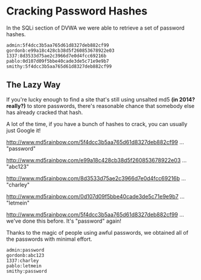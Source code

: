 # Cracking Password Hashes

In the SQLi section of DVWA we were able to retrieve a set of password hashes.

```
admin:5f4dcc3b5aa765d61d8327deb882cf99
gordonb:e99a18c428cb38d5f260853678922e03
1337:8d3533d75ae2c3966d7e0d4fcc69216b
pablo:0d107d09f5bbe40cade3de5c71e9e9b7
smithy:5f4dcc3b5aa765d61d8327deb882cf99
```

## The Lazy Way

If you're lucky enough to find a site that's still using unsalted md5 **(in 2014? really?)** to store passwords, there's reasonable chance that somebody else has already cracked that hash.

A lot of the time, if you have a bunch of hashes to crack, you can usually just Google it!

http://www.md5rainbow.com/5f4dcc3b5aa765d61d8327deb882cf99
... "password"

http://www.md5rainbow.com/e99a18c428cb38d5f260853678922e03
... "abc123"

http://www.md5rainbow.com/8d3533d75ae2c3966d7e0d4fcc69216b
... "charley"

http://www.md5rainbow.com/0d107d09f5bbe40cade3de5c71e9e9b7
... "letmein"

http://www.md5rainbow.com/5f4dcc3b5aa765d61d8327deb882cf99
... we've done this before. It's "password" again!

Thanks to the magic of people using awful passwords, we obtained all of the passwords with minimal effort.

```
admin:password
gordonb:abc123
1337:charley
pablo:letmein
smithy:password
```